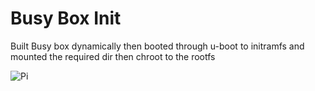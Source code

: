 # Busy Box Init

Built Busy box dynamically then booted through u-boot to initramfs and mounted the required dir then chroot to the rootfs

![Pi](./boot.gif)
